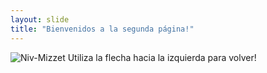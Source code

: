 ```yaml
---
layout: slide
title: "Bienvenidos a la segunda página!"
---
```

![Niv-Mizzet](https://i.pinimg.com/originals/cd/7a/76/cd7a76bf2ec44d31b6af306977ba7670.jpg)
Utiliza la flecha hacia la izquierda para volver!